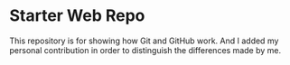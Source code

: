 # Starter Web Repo

This repository is for showing how Git and GitHub work.
And I added my personal contribution in order to distinguish the differences made by me.      

